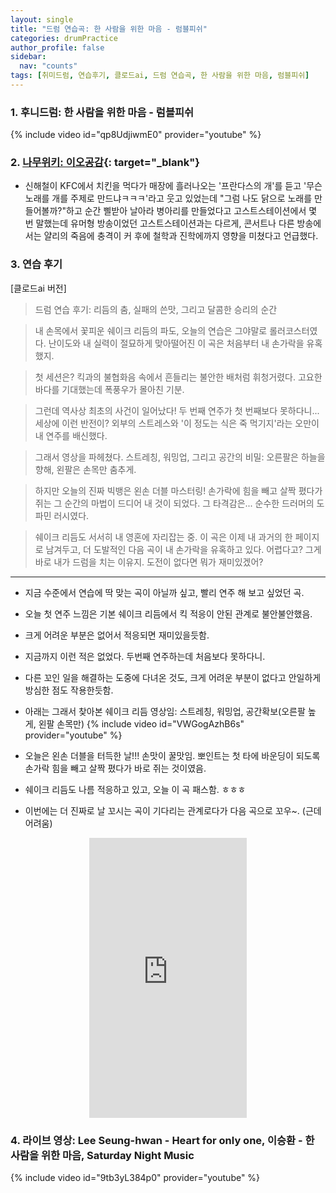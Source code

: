 ```yaml
---
layout: single
title: "드럼 연습곡: 한 사람을 위한 마음 - 럼블피쉬"
categories: drumPractice
author_profile: false
sidebar:
  nav: "counts"
tags: [취미드럼, 연습후기, 클로드ai, 드럼 연습곡, 한 사람을 위한 마음, 럼블피쉬]
---
```


### 1. 후니드럼: 한 사람을 위한 마음 - 럼블피쉬

{% include video id="qp8UdjiwmE0" provider="youtube" %}


### 2. [나무위키: 이오공감](https://namu.wiki/w/%EC%9D%B4%EC%98%A4%EA%B3%B5%EA%B0%90){: target="_blank"}
 
 - 신해철이 KFC에서 치킨을 먹다가 매장에 흘러나오는 '프란다스의 개'를 듣고 '무슨 노래를 개를 주제로 만드냐ㅋㅋㅋ'라고 웃고 있었는데 "그럼 나도 닭으로 노래를 만들어볼까?"하고 순간 삘받아 날아라 병아리를 만들었다고 고스트스테이션에서 몇 번 말했는데 유머형 방송이었던 고스트스테이션과는 다르게, 콘서트나 다른 방송에서는 얄리의 죽음에 충격이 커 후에 철학과 진학에까지 영향을 미쳤다고 언급했다.

### 3. 연습 후기

[클로드ai 버전]
>드럼 연습 후기: 리듬의 춤, 실패의 쓴맛, 그리고 달콤한 승리의 순간

>내 손목에서 꽃피운 쉐이크 리듬의 파도, 오늘의 연습은 그야말로 롤러코스터였다. 난이도와 내 실력이 절묘하게 맞아떨어진 이 곡은 처음부터 내 손가락을 유혹했지.

>첫 세션은? 킥과의 불협화음 속에서 흔들리는 불안한 배처럼 휘청거렸다. 고요한 바다를 기대했는데 폭풍우가 몰아친 기분.

>그런데 역사상 최초의 사건이 일어났다! 두 번째 연주가 첫 번째보다 못하다니... 세상에 이런 반전이? 외부의 스트레스와 '이 정도는 식은 죽 먹기지'라는 오만이 내 연주를 배신했다.

>그래서 영상을 파헤쳤다. 스트레칭, 워밍업, 그리고 공간의 비밀: 오른팔은 하늘을 향해, 왼팔은 손목만 춤추게.

>하지만 오늘의 진짜 빅뱅은 왼손 더블 마스터링! 손가락에 힘을 빼고 살짝 폈다가 쥐는 그 순간의 마법이 드디어 내 것이 되었다. 그 타격감은... 순수한 드러머의 도파민 러시였다.

>쉐이크 리듬도 서서히 내 영혼에 자리잡는 중. 이 곡은 이제 내 과거의 한 페이지로 남겨두고, 더 도발적인 다음 곡이 내 손가락을 유혹하고 있다. 어렵다고? 그게 바로 내가 드럼을 치는 이유지. 도전이 없다면 뭐가 재미있겠어?

----

- 지금 수준에서 연습에 딱 맞는 곡이 아닐까 싶고, 빨리 연주 해 보고 싶었던 곡.
- 오늘 첫 연주 느낌은 기본 쉐이크 리듬에서 킥 적응이 안된 관계로 불안불안했음.
- 크게 어려운 부분은 없어서 적응되면 재미있을듯함.

- 지금까지 이런 적은 없었다. 두번째 연주하는데 처음보다 못하다니.
- 다른 꼬인 일을 해결하는 도중에 다녀온 것도, 크게 어려운 부분이 없다고 안일하게 방심한 점도 작용한듯함.
- 아래는 그래서 찾아본 쉐이크 리듬 영상임: 스트레칭, 워밍업, 공간확보(오른팔 높게, 왼팔 손목만)
{% include video id="VWGogAzhB6s" provider="youtube" %}

- 오늘은 왼손 더블을 터득한 날!!! 손맛이 꿀맛임. 뽀인트는 첫 타에 바운딩이 되도록 손가락 힘을 빼고 살짝 폈다가 바로 쥐는 것이였음.
- 쉐이크 리듬도 나름 적응하고 있고, 오늘 이 곡 패스함. ㅎㅎㅎ
- 이번에는 더 진짜로 날 꼬시는 곡이 기다리는 관계로다가 다음 곡으로 꼬우~. (근데 어려움)
<style>
  .shorts-container {
    display: flex;
    justify-content: center;
    width: 100%;
  }
  
  .shorts-item {
    position: relative;
    width: 50%; /* PC에서의 너비 - 원하는 대로 조정 가능 */
  }
  
  .video-wrapper {
    position: relative;
    padding-bottom: 177.77%; /* 9:16 비율 */
    height: 0;
    overflow: hidden;
  }
  
  /* 모바일 화면에서 더 넓게 표시 */
  @media (max-width: 768px) {
    .shorts-item {
      width: 70%; /* 모바일에서의 너비 */
    }
  }
</style>

<div class="shorts-container">
  <div class="shorts-item">
    <div class="video-wrapper">
      <iframe 
        style="position: absolute; top: 0; left: 0; width: 100%; height: 100%;" 
        src="https://www.youtube.com/embed/znqHVraV0aM?rel=0" 
        frameborder="0" 
        allowfullscreen>
      </iframe>
    </div>
  </div>
</div>

### 4. 라이브 영상: Lee Seung-hwan - Heart for only one, 이승환 - 한 사람을 위한 마음, Saturday Night Music
{% include video id="9tb3yL384p0" provider="youtube" %}
